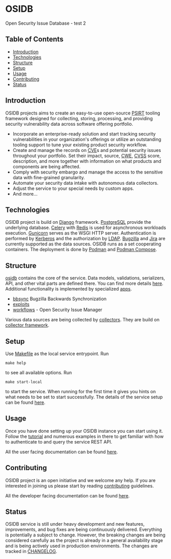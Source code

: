 # OSIDB

Open Security Issue Database - test 2

## Table of Contents

* [Introduction](#introduction)
* [Technologies](#technologies)
* [Structure](#structure)
* [Setup](#setup)
* [Usage](#usage)
* [Contributing](#contributing)
* [Status](#status)

## Introduction

OSIDB projects aims to create an easy-to-use open-source
[PSIRT](https://www.first.org/standards/frameworks/psirts/) tooling framework
designed for collecting, storing, processing, and providing security
vulnerability data across software offering portfolio.

* Incorporate an enterprise-ready solution and start tracking security
  vulnerabilities in your organization's offerings or utilize an outstanding
  tooling support to tune your existing product security workflow.
* Create and manage the records on [CVE](https://cve.mitre.org/)s
  and potential security issues throughout your portfolio. Set their impact,
  source, [CWE](https://cwe.mitre.org/), [CVSS](https://www.first.org/cvss/)
  score, description, and more together with information on what products and
  components are being affected.
* Comply with security embargo and manage the access to the sensitive data with
  fine-grained granularity.
* Automate your security data intake with autonomous data collectors.
* Adjust the service to your special needs by custom apps.
* And more...

## Technologies

OSIDB project is build on [Django](https://www.djangoproject.com/) framework.
[PostgreSQL](https://www.postgresql.org/) provide the underlying database.
[Celery](https://docs.celeryq.dev/) with [Redis](https://redis.io/)
is used for asynchronous workloads execution.
[Gunicorn](https://gunicorn.org/) serves as the WSGI HTTP server.
Authentication is performed by [Kerberos](https://web.mit.edu/kerberos/)
and the authorization by [LDAP](https://ldap.com/).
[Bugzilla](https://www.bugzilla.org/) and [Jira](https://jira.atlassian.com/)
are currently supported as the data sources. OSIDB runs as a set cooperating containers.
The deployment is done by [Podman](https://podman.io/) and
[Podman Compose](https://github.com/containers/podman-compose).

## Structure

[osidb](osidb/) contains the core of the service.
Data models, validations, serializers, API, and other vital parts are defined there.
You can find more details [here](osidb/README.md).
Additional functionality is implemented by specialized [apps](apps/).

* [bbsync](apps/bbsync/) Bugzilla Backwards Synchronization
* [exploits](apps/exploits/)
* [workflows](apps/workflows/) - Open Security Issue Manager

Various data sources are being collected by [collectors](collectors/).
They are build on [collector framework](collectors/framework/).

## Setup

Use [Makefile](Makefile) as the local service entrypoint. Run

    make help

to see all available options. Run

    make start-local

to start the service. When running for the first time it gives you hints on
what needs to be set to start successfully. The details of the service setup
can be found [here](docs/developer/DEVELOP.md).

## Usage

Once you have done setting up your OSIDB instance you can start using it.
Follow the [tutorial](docs/user/TUTORIAL.md) and numerous examples in there
to get familiar with how to authenticate to and query the service REST API.

All the user facing documentation can be found [here](docs/user/).

## Contributing

OSIDB project is an open initiative and we welcome any help.
If you are interested in joining us please start by reading
[contributing](docs/developer/CONTRIBUTING.md) guidelines.

All the developer facing documentation can be found [here](docs/developer).

## Status

OSIDB service is still under heavy development and new features, improvements,
and bug fixes are being continuously delivered. Everything is potentially a
subject to change. However, the breaking changes are being considered carefully
as the project is already in a general availability stage and is being actively
used in production environments. The changes are tracked in
[CHANGELOG](docs/CHANGELOG.md).
